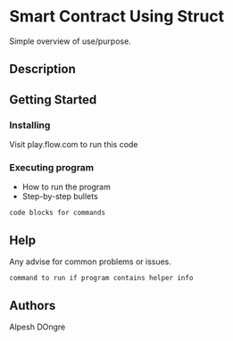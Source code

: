 # Smart Contract Using Struct 

Simple overview of use/purpose.

## Description



## Getting Started

### Installing

Visit play.flow.com to run this code 

### Executing program

* How to run the program
* Step-by-step bullets
```
code blocks for commands
```

## Help

Any advise for common problems or issues.
```
command to run if program contains helper info
```

## Authors

Alpesh DOngre

